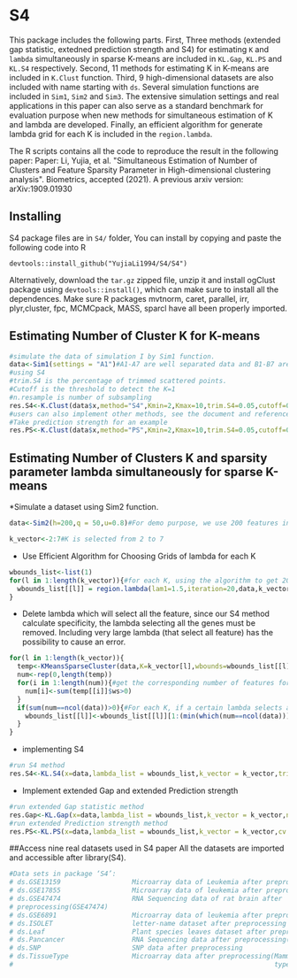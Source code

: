 # S4

This package includes the following parts. First, Three methods (extended gap statistic, extedned prediction strength and S4) for estimating `K` and `lambda` simultaneously in sparse K-means are included in `KL.Gap`, `KL.PS` and `KL.S4` respectively. Second, 11 methods for estimating K in K-means are included in `K.Clust` function. Third, 9 high-dimensional datasets are also included with name starting with `ds`. Several simulation functions are included in `Sim1`, `Sim2` and `Sim3`. The extensive simulation settings and real applications in this paper can also serve as a standard benchmark for evaluation purpose when new methods for simultaneous estimation of K and lambda are developed. Finally, an efficient algorithm for generate lambda grid for each K is included in the `region.lambda`.

The R scripts contains all the code to reproduce the result in the following paper:
Paper: Li, Yujia, et al. "Simultaneous Estimation of Number of Clusters and Feature Sparsity Parameter in High-dimensional clustering analysis". Biometrics, accepted (2021). A previous arxiv version: arXiv:1909.01930

## Installing
S4 package files are in `S4/` folder, You can install by copying and paste the following code into R

```
devtools::install_github("YujiaLi1994/S4/S4")
```
Alternatively, download the `tar.gz` zipped file, unzip it and install ogClust package using `devtools::install()`, which can make sure to install all the dependences. Make sure R packages mvtnorm, caret, parallel, irr, plyr,cluster, fpc, MCMCpack, MASS, sparcl have all been properly imported.


## Estimating Number of Cluster K for K-means
```r
#simulate the data of simulation I by Sim1 function.
data<-Sim1(settings = "A1")#A1-A7 are well separated data and B1-B7 are not-well separated data
#using S4
#trim.S4 is the percentage of trimmed scattered points.
#Cutoff is the threshold to detect the K=1
#n.resample is number of subsampling
res.S4<-K.Clust(data$x,method="S4",Kmin=2,Kmax=10,trim.S4=0.05,cutoff=0.8,n.resample=50)
#users can also implement other methods, see the document and reference for details.
#Take prediction strength for an example
res.PS<-K.Clust(data$x,method="PS",Kmin=2,Kmax=10,trim.S4=0.05,cutoff=0.8,n.resample=50)
``` 
## Estimating Number of Clusters K and sparsity parameter lambda simultaneously for sparse K-means
*Simulate a dataset using Sim2 function.

```r
data<-Sim2(h=200,q = 50,u=0.8)#For demo purpose, we use 200 features in total for fast result. 

k_vector<-2:7#K is selected from 2 to 7
```
* Use Efficient Algorithm for Choosing Grids of lambda for each K
```r
wbounds_list<-list(1)
for(l in 1:length(k_vector)){#for each K, using the algorithm to get 20 lambda.
  wbounds_list[[l]] = region.lambda(lam1=1.5,iteration=20,data,k_vector[l])
}
```
* Delete lambda which will select all the feature, since our S4 method calculate specificity, the lambda selecting all the genes must be removed. Including very large lambda (that select all feature) has the possibility to cause an error.
```r
for(l in 1:length(k_vector)){
  temp<-KMeansSparseCluster(data,K=k_vector[l],wbounds=wbounds_list[[l]],nstart=100)
  num<-rep(0,length(temp))
  for(i in 1:length(num)){#get the corresponding number of features for each K and each lambda
    num[i]<-sum(temp[[i]]$ws>0)
  }
  if(sum(num==ncol(data))>0){#For each K, if a certain lambda selects all features, delete it. For a large simulation study, two closest lambda next to it can also be removed to be conservative.
    wbounds_list[[l]]<-wbounds_list[[l]][1:(min(which(num==ncol(data)))-3)]
  }
}
```
* implementing S4
```r
#run S4 method
res.S4<-KL.S4(x=data,lambda_list = wbounds_list,k_vector = k_vector,trim =0.05,n.resample = 50,num.cores = 1)
```

* Implement extended Gap and extended Prediction strength
```r
#run extended Gap statistic method
res.Gap<-KL.Gap(x=data,lambda_list = wbounds_list,k_vector = k_vector,n.perm = 50,num.cores = 1)
#run extended Prediction strength method
res.PS<-KL.PS(x=data,lambda_list = wbounds_list,k_vector = k_vector,cv = 2,M=20,num.cores = 1,cutoff = 0.8)
```
##Access nine real datasets used in S4 paper
All the datasets are imported and accessible after library(S4).
```r
#Data sets in package ‘S4’:
# ds.GSE13159                  Microarray data of Leukemia after preprocessing(GSE13159)
# ds.GSE17855                  Microarray data of leukemia after preprocessing(GSE17855)
# ds.GSE47474                  RNA Sequencing data of rat brain after
# preprocessing(GSE47474)
# ds.GSE6891                   Microarray data of leukemia after preprocessing(GSE6891)
# ds.ISOLET                    letter-name dataset after preprocessing
# ds.Leaf                      Plant species leaves dataset after preprocessing
# ds.Pancancer                 RNA Sequencing data after preprocessing(Pancancer)
# ds.SNP                       SNP data after preprocessing
# ds.TissueType                Microarray data after preprocessing(Mammalian tissue
#                                                                  types dataset:)
```
